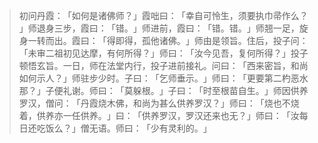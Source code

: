 
> 初问丹霞：​「如何是诸佛师？​」霞咄曰：​「幸自可怜生，须要执巾帚作么？​」师退身三步，霞曰：​「错。​」师进前，霞曰：​「错。错。​」师翘一足，旋身一转而出。霞曰：​「得即得，孤他诸佛。​」师由是领旨。住后，投子问：​「未审二祖初见达摩，有何所得？​」师曰：​「汝今见吾，复何所得？​」投子顿悟玄旨。一日，师在法堂内行，投子进前接礼。问曰：​「西来密旨，和尚如何示人？​」师驻步少时。子曰：​「乞师垂示。​」师曰：​「更要第二杓恶水那？​」子便礼谢。师曰：​「莫躲根。​」子曰：​「时至根苗自生。​」师因供养罗汉，僧问：​「丹霞烧木佛，和尚为甚么供养罗汉？​」师曰：​「烧也不烧着，供养亦一任供养。​」曰：​「供养罗汉，罗汉还来也无？​」师曰：​「汝每日还吃饭么？​」僧无语。师曰：​「少有灵利的。​」
